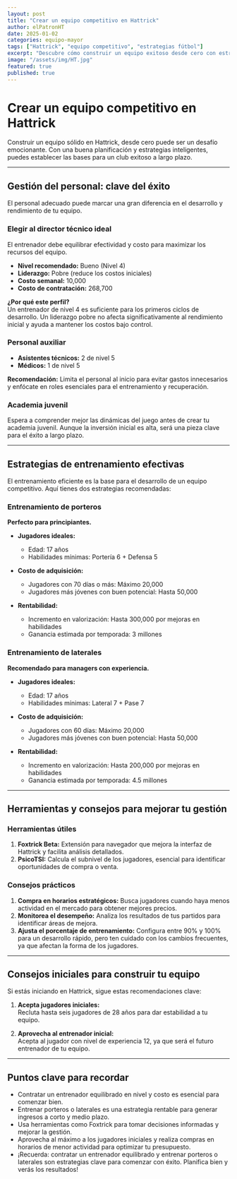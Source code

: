 ```yaml
---
layout: post
title: "Crear un equipo competitivo en Hattrick"
author: elPatronHT
date: 2025-01-02
categories: equipo-mayor
tags: ["Hattrick", "equipo competitivo", "estrategias fútbol"]
excerpt: "Descubre cómo construir un equipo exitoso desde cero con estrategias claras y eficientes."
image: "/assets/img/HT.jpg"
featured: true
published: true
---
```


# Crear un equipo competitivo en Hattrick

Construir un equipo sólido en Hattrick, desde cero puede ser un desafío emocionante. Con una buena planificación y estrategias inteligentes, puedes establecer las bases para un club exitoso a largo plazo.

---

## Gestión del personal: clave del éxito

El personal adecuado puede marcar una gran diferencia en el desarrollo y rendimiento de tu equipo.

### Elegir al director técnico ideal

El entrenador debe equilibrar efectividad y costo para maximizar los recursos del equipo.

- **Nivel recomendado:** Bueno (Nivel 4)
- **Liderazgo:** Pobre (reduce los costos iniciales)
- **Costo semanal:** 10,000
- **Costo de contratación:** 268,700

**¿Por qué este perfil?**  
Un entrenador de nivel 4 es suficiente para los primeros ciclos de desarrollo. Un liderazgo pobre no afecta significativamente al rendimiento inicial y ayuda a mantener los costos bajo control.

### Personal auxiliar

- **Asistentes técnicos:** 2 de nivel 5
- **Médicos:** 1 de nivel 5

**Recomendación:** Limita el personal al inicio para evitar gastos innecesarios y enfócate en roles esenciales para el entrenamiento y recuperación.

### Academia juvenil

Espera a comprender mejor las dinámicas del juego antes de crear tu academia juvenil. Aunque la inversión inicial es alta, será una pieza clave para el éxito a largo plazo.

---

## Estrategias de entrenamiento efectivas

El entrenamiento eficiente es la base para el desarrollo de un equipo competitivo. Aquí tienes dos estrategias recomendadas:

### Entrenamiento de porteros

**Perfecto para principiantes.**

- **Jugadores ideales:**

  - Edad: 17 años
  - Habilidades mínimas: Portería 6 + Defensa 5

- **Costo de adquisición:**

  - Jugadores con 70 días o más: Máximo 20,000
  - Jugadores más jóvenes con buen potencial: Hasta 50,000

- **Rentabilidad:**
  - Incremento en valorización: Hasta 300,000 por mejoras en habilidades
  - Ganancia estimada por temporada: 3 millones

### Entrenamiento de laterales

**Recomendado para managers con experiencia.**

- **Jugadores ideales:**

  - Edad: 17 años
  - Habilidades mínimas: Lateral 7 + Pase 7

- **Costo de adquisición:**

  - Jugadores con 60 días: Máximo 20,000
  - Jugadores más jóvenes con buen potencial: Hasta 50,000

- **Rentabilidad:**
  - Incremento en valorización: Hasta 200,000 por mejoras en habilidades
  - Ganancia estimada por temporada: 4.5 millones

---

## Herramientas y consejos para mejorar tu gestión

### Herramientas útiles

1. **Foxtrick Beta:** Extensión para navegador que mejora la interfaz de Hattrick y facilita análisis detallados.
2. **PsicoTSI:** Calcula el subnivel de los jugadores, esencial para identificar oportunidades de compra o venta.

### Consejos prácticos

1. **Compra en horarios estratégicos:** Busca jugadores cuando haya menos actividad en el mercado para obtener mejores precios.
2. **Monitorea el desempeño:** Analiza los resultados de tus partidos para identificar áreas de mejora.
3. **Ajusta el porcentaje de entrenamiento:** Configura entre 90% y 100% para un desarrollo rápido, pero ten cuidado con los cambios frecuentes, ya que afectan la forma de los jugadores.

---

## Consejos iniciales para construir tu equipo

Si estás iniciando en Hattrick, sigue estas recomendaciones clave:

1. **Acepta jugadores iniciales:**  
   Recluta hasta seis jugadores de 28 años para dar estabilidad a tu equipo.

2. **Aprovecha al entrenador inicial:**  
   Acepta al jugador con nivel de experiencia 12, ya que será el futuro entrenador de tu equipo.

---

## Puntos clave para recordar

- Contratar un entrenador equilibrado en nivel y costo es esencial para comenzar bien.
- Entrenar porteros o laterales es una estrategia rentable para generar ingresos a corto y medio plazo.
- Usa herramientas como Foxtrick para tomar decisiones informadas y mejorar la gestión.
- Aprovecha al máximo a los jugadores iniciales y realiza compras en horarios de menor actividad para optimizar tu presupuesto.
- ¡Recuerda: contratar un entrenador equilibrado y entrenar porteros o laterales son estrategias clave para comenzar con éxito. Planifica bien y verás los resultados!
